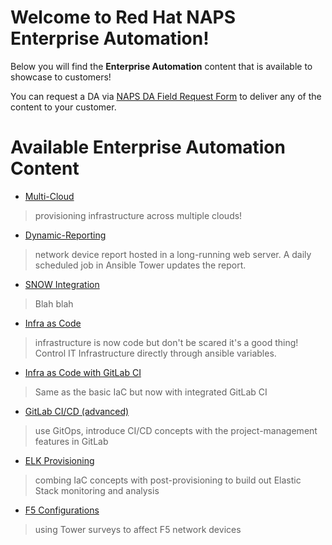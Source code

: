 # Welcome to Red Hat NAPS Enterprise Automation!

Below you will find the **Enterprise Automation** content that is available to showcase to customers!

You can request a DA via [NAPS DA Field Request Form](https://docs.google.com/forms/d/e/1FAIpQLScqS70QnbjClD-SQGDth-L_lile2yNAdSC3aXKFNQ0dQX8J4Q/viewform) to deliver any of the content to your customer.


# Available Enterprise Automation Content

*  [Multi-Cloud](./links/multi-cloud.md)
> provisioning infrastructure across multiple clouds! 

* [Dynamic-Reporting](./links/network-report.md)
> network device report hosted in a long-running web server. A daily scheduled job in Ansible Tower updates the report.

* [SNOW Integration](./links/snow-integration.md)
> Blah blah

* [Infra as Code](./links/infra-as-code.md)
> infrastructure is now code but don't be scared it's a good thing! Control IT Infrastructure directly through ansible variables.

* [Infra as Code with GitLab CI](./links/infra-as-code2.md)
> Same as the basic IaC but now with integrated GitLab CI

* [GitLab CI/CD (advanced)](./links/gitlab-ci-cd.md)
> use GitOps, introduce CI/CD concepts with the project-management features in GitLab

* [ELK Provisioning](./links/elk-provisioning.md)
> combing IaC concepts with post-provisioning to build out Elastic Stack monitoring and analysis

* [F5 Configurations](./links/f5-configuration.md)
> using Tower surveys to affect F5 network devices
